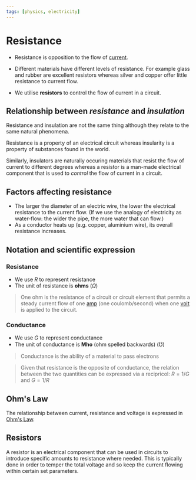 ```yaml
---
tags: [physics, electricity]
---
```


# Resistance

- Resistance is opposition to the flow of [current](./Current.md).

- Different materials have different levels of resistance. For example glass and
  rubber are excellent resistors whereas silver and copper offer little
  resistance to current flow.

- We utilise **resistors** to control the flow of current in a circuit.

## Relationship between _resistance_ and _insulation_

Resistance and insulation are not the same thing although they relate to the
same natural phenomena.

Resistance is a property of an electrical circuit whereas insularity is a
property of substances found in the world.

Similarly, insulators are naturally occuring materials that resist the flow of
current to different degrees whereas a resistor is a man-made electrical
component that is used to _control_ the flow of current in a circuit.

## Factors affecting resistance

- The larger the diameter of an electric wire, the lower the electrical
  resistance to the current flow. (If we use the analogy of electricity as
  water-flow: the wider the pipe, the more water that can flow.)
- As a conductor heats up (e.g. copper, aluminium wire), its overall resistance
  increases.

## Notation and scientific expression

### Resistance

- We use $R$ to represent resistance
- The unit of resistance is **ohms** ($\Omega$)

> One ohm is the resistance of a circuit or circuit element that permits a
> steady current flow of one [amp](Current.md#formal-expression) (one
> coulomb/second) when one [volt](Voltage.md#voltage) is applied to the circuit.

### Conductance

- We use $G$ to represent conductance
- The unit of conductance is **Mho** (ohm spelled backwards) ($\mho$)

> Conductance is the ability of a material to pass electrons

> Given that resistance is the opposite of conductance, the relation between the
> two quantities can be expressed via a recipricol: $R = 1/G$ and $G = 1/R$

## Ohm's Law

The relationship between current, resistance and voltage is expressed in
[Ohm's Law](Ohms_Law.md).

## Resistors

A resistor is an electrical component that can be used in circuits to introduce
specific amounts to resistance where needed. This is typically done in order to
temper the total voltage and so keep the current flowing within certain set
parameters.
